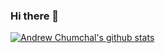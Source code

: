 ### Hi there 👋

<!--
**andrewchumchal/andrewchumchal** is a ✨ _special_ ✨ repository because its `README.md` (this file) appears on your GitHub profile.

Here are some ideas to get you started:

- 🔭 I’m currently working on ...
- 🌱 I’m currently learning ...
- 👯 I’m looking to collaborate on ...
- 🤔 I’m looking for help with ...
- 💬 Ask me about ...
- 📫 How to reach me: ...
- 😄 Pronouns: ...
- ⚡ Fun fact: ...
-->
[![Andrew Chumchal's github stats](https://github-readme-stats.vercel.app/api?username=andrewchumchal&show_icons=true&theme=radical&include_all_commits=true&count_private=true)](https://github.com/anuraghazra/github-readme-stats)
